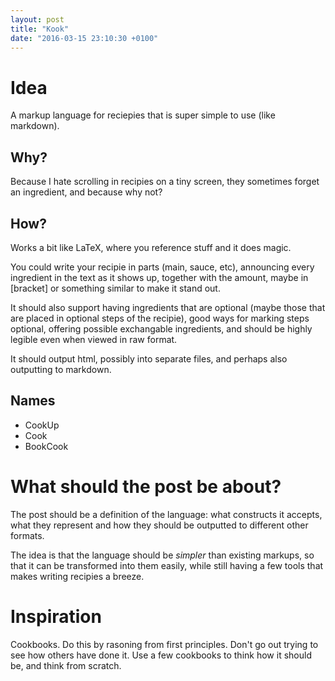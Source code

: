 ```yaml
---
layout: post
title: "Kook"
date: "2016-03-15 23:10:30 +0100"
---
```


Idea
====

A markup language for reciepies that is super simple to use (like markdown).

Why?
----

Because I hate scrolling in recipies on a tiny screen, they sometimes forget an ingredient, and because why not?

How?
----

Works a bit like LaTeX, where you reference stuff and it does magic.

You could write your recipie in parts (main, sauce, etc), announcing every ingredient in the text as it shows up, together with the amount, maybe in [bracket] or something similar to make it stand out.

It should also support having ingredients that are optional (maybe those that are placed in optional steps of the recipie), good ways for marking steps optional, offering possible exchangable ingredients, and should be highly legible even when viewed in raw format.

It should output html, possibly into separate files, and perhaps also outputting to markdown.

Names
-----

* CookUp
* Cook
* BookCook

What should the post be about?
==============================

The post should be a definition of the language: what constructs it accepts, what they represent and how they should be outputted to different other formats.

The idea is that the language should be *simpler* than existing markups, so that it can be transformed into them easily, while still having a few tools that makes writing recipies a breeze.

Inspiration
===========

Cookbooks. Do this by rasoning from first principles. Don't go out trying to see how others have done it. Use a few cookbooks to think how it should be, and think from scratch.
